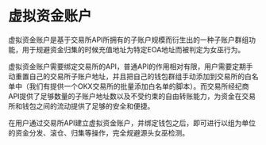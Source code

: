# 虚拟资金账户

虚拟资金账户是基于交易所API所拥有的子账户规模而衍生出的一种子账户群组功能，用于规避资金归集的时候充值地址为特定EOA地址而被判定为女巫行为。

虚拟资金账户需要绑定交易所的API，普通API的作用相对有限，用户需要定期手动重置自己的交易所子账户地址，并且把自己的钱包群组手动添加到交易所的白名单中（我们有提供一个OKX交易所的批量添加白名单的脚本）。而交易所经纪商API提供了足够数量的子账户地址数以及不受约束的自由转账能力，为资金在交易所和钱包之间的流动提供了足够的安全和便捷。

在用户通过交易所API建立虚拟资金账户，并绑定钱包之后，即可进行以组为单位的资金分发、滚仓、归集等操作，完全规避源头女巫检测。
